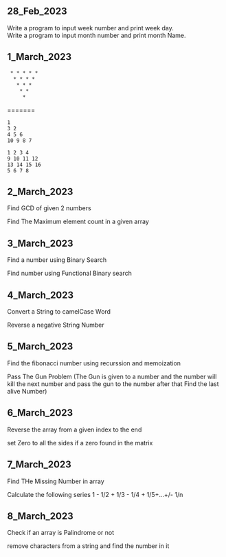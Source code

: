 28_Feb_2023
-------------------------------
Write a program to input week number and print week day.   
Write a program to input month number and print month Name.

1_March_2023
-------------------------------
```
 * * * * * 
  * * * * 
   * * * 
    * * 
     * 
```
=======

```
1
3 2
4 5 6
10 9 8 7
```
```
1 2 3 4
9 10 11 12
13 14 15 16
5 6 7 8
```

2_March_2023
-------------------
Find GCD of given 2 numbers

Find The Maximum element count in a given array


3_March_2023
-------------------
Find a number using Binary Search

Find number using Functional Binary search

4_March_2023
-------------------
Convert a String to camelCase Word

Reverse a negative String Number 


5_March_2023
-------------------
Find the fibonacci number using recurssion and memoization

Pass The Gun Problem (The Gun is given to a number and the number will kill the next number and pass the gun to the number after that Find the last alive Number)


6_March_2023
-------------------
Reverse the array from a given index to the end

set Zero to all the sides if a zero found in the matrix


7_March_2023
-------------------
 Find THe Missing Number in array
 
 Calculate the following series
  1 - 1/2 + 1/3 - 1/4 + 1/5+...+/- 1/n
  
  
  
8_March_2023
-------------------
Check if an array is Palindrome or not

remove characters from a string and find the number in it
